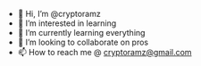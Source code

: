 - 👋 Hi, I’m @cryptoramz
- 👀 I’m interested in learning
- 🌱 I’m currently learning everything
- 💞️ I’m looking to collaborate on pros
- 📫 How to reach me @ cryptoramz@gmail.com

<!---
cryptoramz/cryptoramz is a ✨ special ✨ repository because its `README.md` (this file) appears on your GitHub profile.
You can click the Preview link to take a look at your changes.
--->
